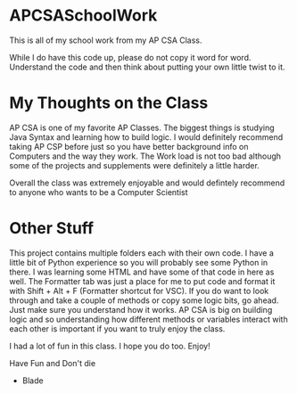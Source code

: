 # APCSASchoolWork

This is all of my school work from my AP CSA Class.

While I do have this code up, please do not copy it word for word. Understand the code and then think about putting your own little twist to it.

# My Thoughts on the Class
AP CSA is one of my favorite AP Classes. The biggest things is studying Java Syntax and learning how to build logic. I would definitely recommend taking AP CSP before just 
so you have better background info on Computers and the way they work. The Work load is not too bad although some of the projects and supplements were definitely a little harder.

Overall the class was extremely enjoyable and would defintely recommend to anyone who wants to be a Computer Scientist

# Other Stuff
This project contains multiple folders each with their own code. I have a little bit of Python experience so you will probably see some Python in there. I was learning some HTML
and have some of that code in here as well. The Formatter tab was just a place for me to put code and format it with Shift + Alt + F (Formatter shortcut for VSC). If you do want to look through and take a couple of methods or copy some logic bits, go ahead. Just make sure you understand how it works. AP CSA is big on building
logic and so understanding how different methods or variables interact with each other is important if you want to truly enjoy the class.

I had a lot of fun in this class. I hope you do too. Enjoy!

Have Fun and Don't die
 - Blade
